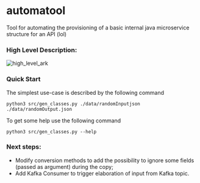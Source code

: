# automatool
Tool for automating the provisioning of a basic internal java microservice structure for an API (lol)

### High Level Description:

![high_level_ark](https://user-images.githubusercontent.com/26349651/230349320-0803094e-47e4-403e-a0da-1335a952c145.png)


### Quick Start
The simplest use-case is described by the following command

`python3 src/gen_classes.py ./data/randomInputjson ./data/randomOutput.json`



To get some help use the following command

`python3 src/gen_classes.py --help`     


### Next steps:

- Modify conversion methods to add the possibility to ignore some fields (passed as argument) during the copy;
- Add Kafka Consumer to trigger elaboration of input from Kafka topic.
